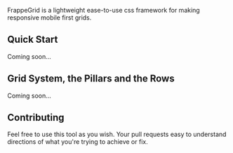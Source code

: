 FrappeGrid is a lightweight ease-to-use css framework for making responsive mobile first grids.

## Quick Start
Coming soon...

## Grid System, the Pillars and the Rows
Coming soon...

## Contributing
Feel free to use this tool as you wish. Your pull requests easy to understand directions of what you're trying to achieve or fix.
